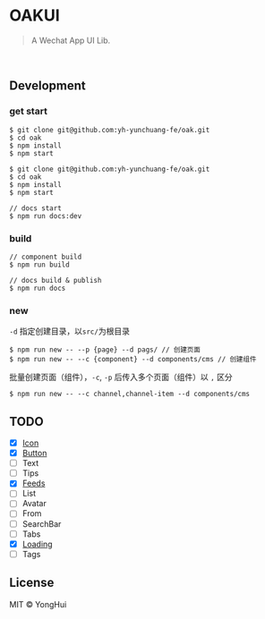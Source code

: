 # OAKUI
> A Wechat App UI Lib.
<br/>

## Development

### get start
```code
$ git clone git@github.com:yh-yunchuang-fe/oak.git
$ cd oak
$ npm install
$ npm start
```

```code
$ git clone git@github.com:yh-yunchuang-fe/oak.git
$ cd oak
$ npm install
$ npm start

// docs start
$ npm run docs:dev
```

### build
```code
// component build
$ npm run build 

// docs build & publish
$ npm run docs 
```

### new
`-d` 指定创建目录，以`src/`为根目录
```code
$ npm run new -- --p {page} --d pags/ // 创建页面
$ npm run new -- --c {component} --d components/cms // 创建组件
```

批量创建页面（组件），`-c`, `-p` 后传入多个页面（组件）以 `,` 区分
```code
$ npm run new -- --c channel,channel-item --d components/cms
```

## TODO

- [x] [Icon](https://github.com/yh-yunchuang-fe/oak/blob/develop/src/packages/Icon/)
- [x] [Button](https://github.com/yh-yunchuang-fe/oak/blob/develop/src/packages/Button/)
- [ ] Text
- [ ] Tips
- [x] [Feeds](https://github.com/yh-yunchuang-fe/oak/blob/develop/src/packages/Feeds/)
- [ ] List
- [ ] Avatar
- [ ] From
- [ ] SearchBar
- [ ] Tabs
- [x] [Loading](https://github.com/yh-yunchuang-fe/oak/blob/develop/src/packages/Loading/)
- [ ] Tags

## License
MIT © YongHui
